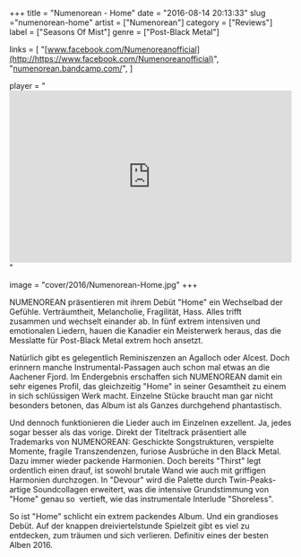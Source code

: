 +++
title = "Numenorean - Home"
date = "2016-08-14 20:13:33"
slug ="numenorean-home"
artist = ["Numenorean"]
category = ["Reviews"]
label = ["Seasons Of Mist"]
genre = ["Post-Black Metal"]

links = [
    "[www.facebook.com/Numenoreanofficial](http://https://www.facebook.com/Numenoreanofficial)",
    "[numenorean.bandcamp.com/](https://numenorean.bandcamp.com/)",
]

player = "<iframe style='border: 0; width: 100%; height: 307px;' src='https://bandcamp.com/EmbeddedPlayer/album=849142936/size=large/bgcol=333333/linkcol=ffffff/artwork=none/transparent=true/' seamless><a href='http://numenorean.bandcamp.com/album/home'>Home by Numenorean</a></iframe>"

image = "cover/2016/Numenorean-Home.jpg"
+++

NUMENOREAN präsentieren mit ihrem Debüt "Home" ein Wechselbad der Gefühle. Verträumtheit, Melancholie, Fragilität, Hass. Alles trifft zusammen und wechselt einander ab. In fünf extrem intensiven und emotionalen Liedern, hauen die Kanadier ein Meisterwerk heraus, das die Messlatte für Post-Black Metal extrem hoch ansetzt.

Natürlich gibt es gelegentlich Reminiszenzen an Agalloch oder Alcest. Doch erinnern manche Instrumental-Passagen auch schon mal etwas an die Aachener Fjord. Im Endergebnis erschaffen sich NUMENOREAN damit ein sehr eigenes Profil, das gleichzeitig "Home" in seiner Gesamtheit zu einem in sich schlüssigen Werk macht. Einzelne Stücke braucht man gar nicht besonders betonen, das Album ist als Ganzes durchgehend phantastisch.

Und dennoch funktionieren die Lieder auch im Einzelnen exzellent. Ja, jedes sogar besser als das vorige. Direkt der Titeltrack präsentiert alle Trademarks von NUMENOREAN: Geschickte Songstrukturen, verspielte Momente, fragile Transzendenzen, furiose Ausbrüche in den Black Metal. Dazu immer wieder packende Harmonien. Doch bereits "Thirst" legt ordentlich einen drauf, ist sowohl brutale Wand wie auch mit griffigen Harmonien durchzogen. In "Devour" wird die Palette durch Twin-Peaks-artige Soundcollagen erweitert, was die intensive Grundstimmung von "Home" genau so  vertieft, wie das instrumentale Interlude "Shoreless".

So ist "Home" schlicht ein extrem packendes Album. Und ein grandioses Debüt. Auf der knappen dreiviertelstunde Spielzeit gibt es viel zu entdecken, zum träumen und sich verlieren. Definitiv eines der besten Alben 2016.
